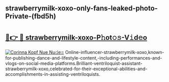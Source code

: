 ## strawberrymilk-xoxo-only-fans​-leaked-photo​-Private-(fbd5h)


# <h2><a href="https://mediaupload.pro?title=strawberrymilk-xoxo&ref=git">🔗👉 🔴 strawberrymilk-xoxo-P𝚑ot𝚘𝚜-V𝚒d𝚎o</a></h2>

[![Corinna Kopf Nue Nu𝚍e𝚜](https://i.imgur.com/0qMVB7G.gif)](https://mediaupload.pro?title=strawberrymilk-xoxo&ref=git)
Online-influencer-strawberrymilk-xoxo,known-for-publishing-dance-and-lifestyle-content,-including-performances-and-vlogs-on-social-media-platforms.Brilliant-ventriloquist-assistant-strawberrymilk-xoxo,celebrated-for-their-exceptional-abilities-and-accomplishments-in-assisting-ventriloquists.  